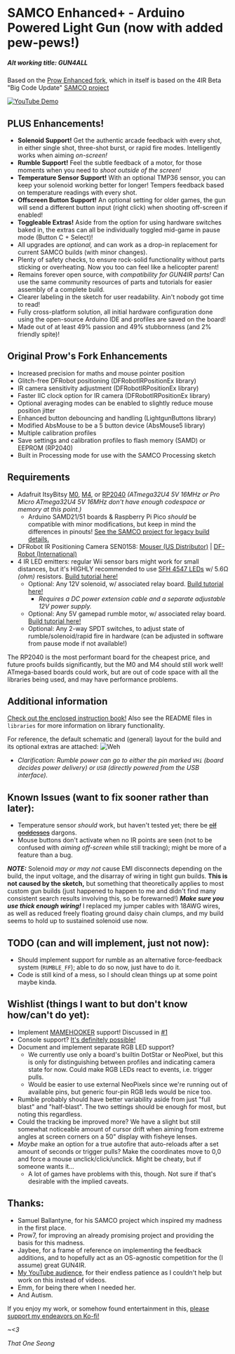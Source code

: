 # SAMCO Enhanced+ - Arduino Powered Light Gun (now with added pew-pews!)
##### Alt working title: GUN4ALL

Based on the [Prow Enhanced fork](https://github.com/Prow7/ir-light-gun), which in itself is based on the 4IR Beta "Big Code Update" [SAMCO project](https://github.com/samuelballantyne/IR-Light-Gun)

[![YouTube Demo](https://i.ytimg.com/vi/Y_AKmZJIwDY/maxresdefault.jpg)](https://youtu.be/Y_AKmZJIwDY "YouTube Demo (Click to view!)")

## PLUS Enhancements!
- **Solenoid Support!** Get the authentic arcade feedback with every shot, in either single shot, three-shot burst, or rapid fire modes. Intelligently works when aiming *on-screen!*
- **Rumble Support!** Feel the subtle feedback of a motor, for those moments when you need to *shoot outside of the screen!*
- **Temperature Sensor Support!** With an optional TMP36 sensor, you can keep your solenoid working better for longer! Tempers feedback based on temperature readings with every shot.
- **Offscreen Button Support!** An optional setting for older games, the gun will send a different button input (right click) when shooting off-screen if enabled!
- **Toggleable Extras!** Aside from the option for using hardware switches baked in, the extras can all be individually toggled mid-game in pause mode (Button C + Select)!
- All upgrades are *optional,* and can work as a drop-in replacement for current SAMCO builds (with minor changes).
- Plenty of safety checks, to ensure rock-solid functionality without parts sticking or overheating. Now you too can feel like a helicopter parent!
- Remains forever open source, with *compatibility for GUN4IR parts!* Can use the same community resources of parts and tutorials for easier assembly of a complete build.
- Clearer labeling in the sketch for user readability. Ain't nobody got time to read!
- Fully cross-platform solution, all initial hardware configuration done using the open-source Arduino IDE and profiles are saved on the board!
- Made out of at least 49% passion and 49% stubbornness (and 2% friendly spite)!

## Original Prow's Fork Enhancements
- Increased precision for maths and mouse pointer position
- Glitch-free DFRobot positioning (DFRobotIRPositionEx library)
- IR camera sensitivity adjustment (DFRobotIRPositionEx library)
- Faster IIC clock option for IR camera (DFRobotIRPositionEx library)
- Optional averaging modes can be enabled to slightly reduce mouse position jitter
- Enhanced button debouncing and handling (LightgunButtons library)
- Modified AbsMouse to be a 5 button device (AbsMouse5 library)
- Multiple calibration profiles
- Save settings and calibration profiles to flash memory (SAMD) or EEPROM (RP2040)
- Built in Processing mode for use with the SAMCO Processing sketch

## Requirements
- Adafruit ItsyBitsy [M0](https://www.adafruit.com/product/3727), [M4](https://www.adafruit.com/product/3800), or [RP2040](https://www.adafruit.com/product/4888) *(ATmega32U4 5V 16MHz or Pro Micro ATmega32U4 5V 16MHz don't have enough codespace or memory at this point.)*
  * Arduino SAMD21/51 boards & Raspberry Pi Pico *should* be compatible with minor modifications, but keep in mind the differences in pinouts! [See the SAMCO project for legacy build details.](https://github.com/samuelballantyne/IR-Light-Gun)
- DFRobot IR Positioning Camera SEN0158: [Mouser (US Distributor)](https://www.mouser.com/ProductDetail/DFRobot/SEN0158?qs=lqAf%2FiVYw9hCccCG%2BpzjbQ%3D%3D) | [DF-Robot (International)](https://www.dfrobot.com/product-1088.html)
- 4 IR LED emitters: regular Wii sensor bars might work for small distances, but it's HIGHLY recommended to use [SFH 4547 LEDs](https://www.mouser.com/ProductDetail/720-SFH4547) w/ 5.6Ω *(ohm)* resistors. [Build tutorial here!](https://www.youtube.com/watch?v=dNoWT8CaGRc)
   * Optional: Any 12V solenoid, w/ associated relay board. [Build tutorial here!](https://www.youtube.com/watch?v=4uWgqc8g1PM)
     * *Requires a DC power extension cable and a separate adjustable 12V power supply.*
   * Optional: Any 5V gamepad rumble motor, w/ associated relay board. [Build tutorial here!](https://www.youtube.com/watch?v=LiJ5rE-MeHw)
   * Optional: Any 2-way SPDT switches, to adjust state of rumble/solenoid/rapid fire in hardware (can be adjusted in software from pause mode if not available!)

The RP2040 is the most performant board for the cheapest price, and future proofs builds significantly, but the M0 and M4 should still work well! ATmega-based boards could work, but are out of code space with all the libraries being used, and may have performance problems.

## Additional information
[Check out the enclosed instruction book!](SamcoEnhanced/README.md) Also see the README files in `libraries` for more information on library functionality.

For reference, the default schematic and (general) layout for the build and its optional extras are attached:
![Weh](https://raw.githubusercontent.com/SeongGino/ir-light-gun-plus/plus/SamcoPlus%20Schematic.png)
 * *Clarification: Rumble power can go to either the pin marked `VHi` (board decides power delivery) or `USB` (directly powered from the USB interface).*

## Known Issues (want to fix sooner rather than later):
- Temperature sensor *should* work, but haven't tested yet; there be ~~[elf goddesses](https://www.youtube.com/watch?v=DSgw9RKpaKY)~~ dargons.
- Mouse buttons don't activate when no IR points are seen (not to be confused with *aiming off-screen* while still tracking); might be more of a feature than a bug.

***NOTE:*** Solenoid *may or may not* cause EMI disconnects depending on the build, the input voltage, and the disarray of wiring in tight gun builds. **This is not caused by the sketch,** but something that theoretically applies to most custom gun builds (just happened to happen to me and didn't find many consistent search results involving this, so be forewarned!) ***Make sure you use thick enough wiring!*** I replaced my jumper cables with 18AWG wires, as well as reduced freely floating ground daisy chain clumps, and my build seems to hold up to sustained solenoid use now.

## TODO (can and will implement, just not now):
- Should implement support for rumble as an alternative force-feedback system (`RUMBLE_FF`); able to do so now, just have to do it.
- Code is still kind of a mess, so I should clean things up at some point maybe kinda.

## Wishlist (things I want to but don't know how/can't do yet):
- Implement [MAMEHOOKER](http://dragonking.arcadecontrols.com/static.php?page=aboutmamehooker) support! Discussed in [#1](../../issues/1)
- Console support? [It's definitely possible!](https://github.com/88hcsif/IR-Light-Gun)
- Document and implement separate RGB LED support?
  * We currently use only a board's builtin DotStar or NeoPixel, but this is only for distinguishing between profiles and indicating camera state for now. Could make RGB LEDs react to events, i.e. trigger pulls.
  * Would be easier to use external NeoPixels since we're running out of available pins, but generic four-pin RGB leds would be nice too.
- Rumble probably should have better variability aside from just "full blast" and "half-blast". The two settings should be enough for most, but noting this regardless.
- Could the tracking be improved more? We have a slight but still somewhat noticeable amount of cursor drift when aiming from extreme angles at screen corners on a 50" display with fisheye lenses.
- *Maybe* make an option for a true autofire that auto-reloads after a set amount of seconds or trigger pulls? Make the coordinates move to 0,0 and force a mouse unclick/click/unclick. Might be cheaty, but if someone wants it...
  * A lot of games have problems with this, though. Not sure if that's desirable with the implied caveats.

## Thanks:
* Samuel Ballantyne, for his SAMCO project which inspired my madness in the first place.
* Prow7, for improving an already promising project and providing the basis for this madness.
* Jaybee, for a frame of reference on implementing the feedback additions, and to hopefully act as an OS-agnostic competition for the (I assume) great GUN4IR.
* [My YouTube audience,](https://youtube.com/@ThatOneSeong) for their endless patience as I couldn't help but work on this instead of videos.
* Emm, for being there when I needed her.
* And Autism.

If you enjoy my work, or somehow found entertainment in this, [please support my endeavors on Ko-fi!](https://ko-fi.com/ThatOneSeong)

  *~<3*
  
  *That One Seong*
